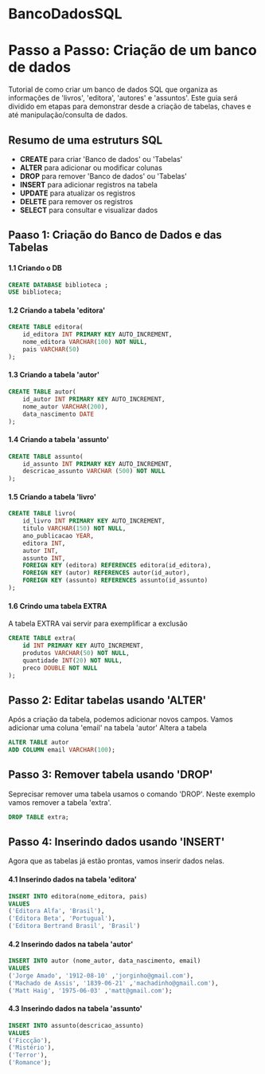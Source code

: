 # BancoDadosSQL

# Passo a Passo: Criação de um banco de dados
 
Tutorial de como criar um banco de dados SQL que organiza as informações de 'livros', 'editora', 'autores' e 'assuntos'. 
Este guia será dividido em etapas para demonstrar desde a criação de tabelas, chaves e até manipulação/consulta de dados. 

## Resumo de uma estruturs SQL
* __CREATE__  para criar 'Banco de dados' ou 'Tabelas'
* __ALTER__ para adicionar ou modificar colunas
* __DROP__ para remover 'Banco de dados' ou 'Tabelas'
* __INSERT__ para adicionar registros na tabela
* __UPDATE__ para atualizar os registros
* __DELETE__ para remover os registros 
* __SELECT__ para consultar e visualizar dados 


## Paaso 1: Criação do Banco de Dados e das Tabelas 
#### 1.1 Criando o DB 

``` SQL
CREATE DATABASE biblioteca ;
USE biblioteca;
```

#### 1.2 Criando a tabela 'editora'
```SQL
CREATE TABLE editora(
    id_editora INT PRIMARY KEY AUTO_INCREMENT,
    nome_editora VARCHAR(100) NOT NULL,
    pais VARCHAR(50)
);
```

#### 1.3 Criando a tabela 'autor'
```SQL
CREATE TABLE autor(
    id_autor INT PRIMARY KEY AUTO_INCREMENT,
    nome_autor VARCHAR(200),
    data_nascimento DATE
);
```
#### 1.4 Criando a tabela 'assunto'
```SQL
CREATE TABLE assunto(
    id_assunto INT PRIMARY KEY AUTO_INCREMENT,
    descricao_assunto VARCHAR (500) NOT NULL
);
```

#### 1.5 Criando a tabela 'livro'
```SQL
CREATE TABLE livro(
    id_livro INT PRIMARY KEY AUTO_INCREMENT,
    titulo VARCHAR(150) NOT NULL, 
    ano_publicacao YEAR,
    editora INT,
    autor INT,
    assunto INT, 
    FOREIGN KEY (editora) REFERENCES editora(id_editora),
    FOREIGN KEY (autor) REFERENCES autor(id_autor),
    FOREIGN KEY (assunto) REFERENCES assunto(id_assunto)
);
```

#### 1.6 Crindo uma tabela EXTRA
A tabela EXTRA vai servir para exemplificar a exclusão

```SQL
CREATE TABLE extra(
    id INT PRIMARY KEY AUTO_INCREMENT,
    produtos VARCHAR(50) NOT NULL,
    quantidade INT(20) NOT NULL,
    preco DOUBLE NOT NULL
);
```

## Passo 2: Editar tabelas usando 'ALTER'
Após a criação da tabela, podemos adicionar novos campos. Vamos adicionar uma coluna 'email' na tabela 'autor'
Altera a tabela
``` SQL
ALTER TABLE autor
ADD COLUMN email VARCHAR(100);
```

## Passo 3: Remover tabela usando 'DROP'
Seprecisar remover uma tabela usamos o comando 'DROP'. Neste exemplo vamos remover a tabela 'extra'. 
```SQL
DROP TABLE extra;
```

## Passo 4: Inserindo dados usando 'INSERT'
Agora que as tabelas já estão prontas, vamos inserir dados nelas.

#### 4.1 Inserindo dados na tabela 'editora'
```SQL
INSERT INTO editora(nome_editora, pais)
VALUES 
('Editora Alfa', 'Brasil'),
('Editora Beta', 'Portugual'),
('Editora Bertrand Brasil', 'Brasil')
```

#### 4.2 Inserindo dados na tabela 'autor'
``` SQL
INSERT INTO autor (nome_autor, data_nascimento, email)
VALUES
('Jorge Amado', '1912-08-10' ,'jorginho@gmail.com'),
('Machado de Assis', '1839-06-21' ,'machadinho@gmail.com'),
('Matt Haig', '1975-06-03' ,'matt@gmail.com');
```

#### 4.3 Inserindo dados na tabela 'assunto'
```SQL
INSERT INTO assunto(descricao_assunto)
VALUES 
('Ficcção'),
('Mistério'),
('Terror'),
('Romance');
```
